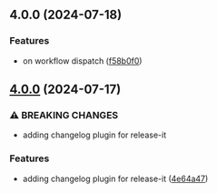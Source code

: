 

## 4.0.0 (2024-07-18)


### Features

* on workflow dispatch ([f58b0f0](https://github.com/zohaib-shah/express-ts-docker-starter/commit/f58b0f0df5292876de5029c909ca07754d445965))

## [4.0.0](https://github.com/zohaib-shah/express-ts-docker-starter/compare/3.0.2...4.0.0) (2024-07-17)

### ⚠ BREAKING CHANGES

- adding changelog plugin for release-it

### Features

- adding changelog plugin for release-it ([4e64a47](https://github.com/zohaib-shah/express-ts-docker-starter/commit/4e64a4790faef3e0d85070e3aedd99e649fcfd7d))
